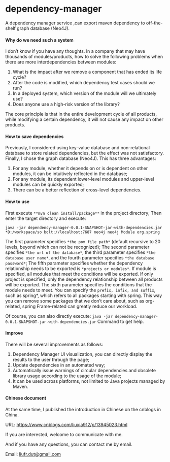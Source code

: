 # dependency-manager
A dependency manager service ,can export maven dependency to off-the-shelf graph database (Neo4J). 

#### Why do we need such a system

I don’t know if you have any thoughts. In a company that may have thousands of modules/products, how to solve the following problems when there are more interdependencies between modules:
1. What is the impact after we remove a component that has ended its life cycle?
2. After the code is modified, which dependency test cases should we run?
3. In a deployed system, which version of the module will we ultimately use?
4. Does anyone use a high-risk version of the library?

The core principle is that in the entire development cycle of all products, while modifying a certain dependency, it will not cause any impact on other products.

#### How to save dependencies

Previously, I considered using key-value database and non-relational database to store related dependencies, but the effect was not satisfactory. Finally, I chose the graph database (Neo4J).
This has three advantages:

1. For any module, whether it depends on or is dependent on other modules, it can be intuitively reflected in the database;
2. For any module, its dependent lower-level modules and upper-level modules can be quickly exported;
3. There can be a better reflection of cross-level dependencies.

#### How to use

First execute `**mvn clean install/package**` in the project directory;
Then enter the target directory and execute:

`java -jar dependency-manager-0.0.1-SNAPSHOT-jar-with-dependencies.jar *D:/workspace/so bolt://localhost:7687 neo4j neo4j Module org.spring`

The first parameter specifies `*the pom file path*` (default recursive to 20 levels, beyond which can not be recognized);
The second parameter specifies `*the url of the database*`, the third parameter specifies `*the database user name*`, and the fourth parameter specifies `*the database password*`;
The fifth parameter specifies whether the dependency relationship needs to be exported is `*projects or modules*`. If module is specified, all modules that meet the conditions will be exported. If only project is specified, only the dependency relationship between all products will be exported.
The sixth parameter specifies the conditions that the module needs to meet. You can specify the `prefix, infix, and suffix`, such as spring*, which refers to all packages starting with spring. This way you can remove some packages that we don’t care about, such as org-related, spring Frame-related can greatly reduce our workload.

Of course, you can also directly execute:
	`java -jar dependency-manager-0.0.1-SNAPSHOT-jar-with-dependencies.jar`
Command to get help.

#### Improve

There will be several improvements as follows:
1. Dependency Manager UI visualization, you can directly display the results to the user through the page;
2. Update dependencies in an automated way;
3. Automatically issue warnings of circular dependencies and obsolete library usage according to the usage of the module;
4. It can be used across platforms, not limited to Java projects managed by Maven.

#### Chinese document

At the same time, I published the introduction in Chinese on the cnblogs in China. 

URL:  https://www.cnblogs.com/liuxia912/p/13945023.html

If you are interested, welcome to communicate with me.

And if you have any questions, you can contact me by email.

Email: liufr.dut@gmail.com

